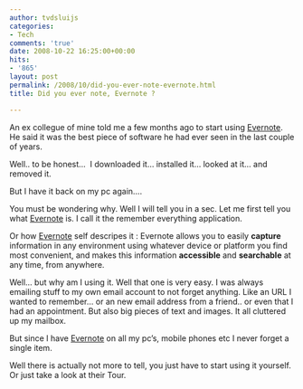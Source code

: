 ```yaml
---
author: tvdsluijs
categories:
- Tech
comments: 'true'
date: 2008-10-22 16:25:00+00:00
hits:
- '865'
layout: post
permalink: /2008/10/did-you-ever-note-evernote.html
title: Did you ever note, Evernote ?

---
```

An ex collegue of mine told me a few months ago to start using <a href="http://www.evernote.com/" target="_blank">Evernote</a>. He said it was the best piece of software he had ever seen in the last couple of years.

Well.. to be honest&#8230;  I downloaded it&#8230; installed it&#8230; looked at it&#8230; and removed it.

But I have it back on my pc again&#8230;.

<a name="more"></a>

You must be wondering why. Well I will tell you in a sec. Let me first tell you what <a href="http://www.evernote.com/" target="_blank">Evernote</a> is. I call it the remember everything application.

Or how <a href="http://www.evernote.com/" target="_blank">Evernote</a> self descripes it : Evernote allows you to easily **capture** information in any environment using whatever device or platform you find most convenient, and makes this information **accessible** and **searchable** at any time, from anywhere.

Well&#8230; but why am I using it. Well that one is very easy. I was always emailing stuff to my own email account to not forget anything. Like an URL I wanted to remember&#8230; or an new email address from a friend.. or even that I had an appointment. But also big pieces of text and images. It all cluttered up my mailbox.

But since I have <a href="http://www.evernote.com/" target="_blank">Evernote</a> on all my pc&#8217;s, mobile phones etc I never forget a single item.

Well there is actually not more to tell, you just have to start using it yourself. Or just take a look at their Tour.

&nbsp;